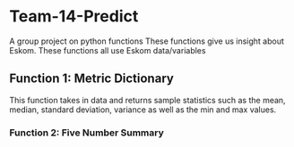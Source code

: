 # Team-14-Predict
A group project on python functions
These functions give us insight about Eskom.
These functions all use Eskom data/variables
## Function 1: Metric Dictionary 
This function takes in data and returns sample statistics such as the mean, median, standard deviation, variance as well as the min
and max values.

### Function 2: Five Number Summary





